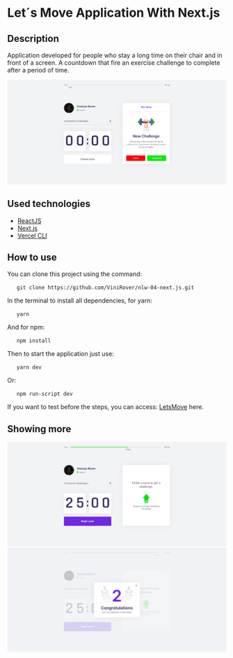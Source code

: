 # Let´s Move Application With Next.js

## Description

Application developed for people who stay a long time on their chair and in front of a screen. A countdown that fire an exercise challenge to complete after 
a period of time.

![Image of application](https://github.com/ViniRover/nlw-04-next.js/blob/main/githubimages/image02.png)

## Used technologies

- [ReactJS](https://pt-br.reactjs.org/docs/getting-started.html)
- [Next.js](https://nextjs.org/docs)
- [Vercel CLI](https://vercel.com/docs)


## How to use

You can clone this project using the command:

 ```
    git clone https://github.com/ViniRover/nlw-04-next.js.git
 ```
 
 In the terminal to install all dependencies, for yarn:
 
 ```
    yarn  
 ```
 
 And for npm:
 
 ```
    npm install
 ```
 
 Then to start the application just use:
 
  
 ```
    yarn dev
 ```
 
 Or:
 
  
 ```
    npm run-script dev
 ```
 
 If you want to test before the steps, you can access: [LetsMove](https://letsmove-ivpmz9s0m-vinirover.vercel.app/login) here.
 
 
 
 ## Showing more
 
 ![Begin image](https://github.com/ViniRover/nlw-04-next.js/blob/main/githubimages/image01.png)
 ![Image of modal](https://github.com/ViniRover/nlw-04-next.js/blob/main/githubimages/image03.png)



